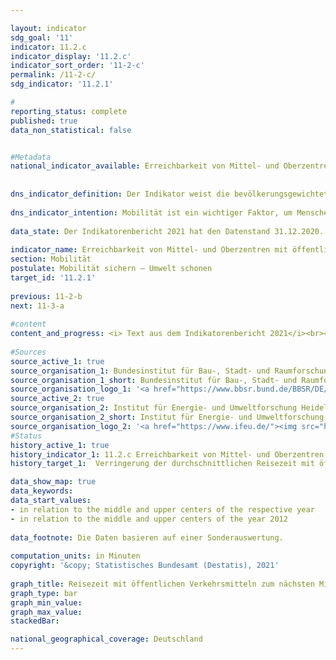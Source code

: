 ```yaml
---

layout: indicator    
sdg_goal: '11'    
indicator: 11.2.c    
indicator_display: '11.2.c'    
indicator_sort_order: '11-2-c'    
permalink: /11-2-c/    
sdg_indicator: '11.2.1'    

#    
reporting_status: complete    
published: true    
data_non_statistical: false    


#Metadata    
national_indicator_available: Erreichbarkeit von Mittel- und Oberzentren mit öffentlichen Verkehrsmitteln
    
    
dns_indicator_definition: Der Indikator weist die bevölkerungsgewichtete durchschnittliche Reisezeit mit öffentlichen Verkehrsmitteln zum nächsten Mittel- oder Oberzentrum aus.    
    
dns_indicator_intention: Mobilität ist ein wichtiger Faktor, um Menschen soziale Teilhabe zu ermöglichen. Entsprechend sollten Raum und Verkehr so gestaltet werden, dass für die gesamte Bevölkerung gute Mobilitätsangebote und eine entsprechende Anbindung an Mittel- oder Oberzentren vorhanden sind. Ziel der Bundesregierung ist es daher, die durchschnittliche Reisezeit mit öffentlichen Verkehrsmitteln zum nächsten Mittel- oder Oberzentrum zu verringern.    
    
data_state: Der Indikatorenbericht 2021 hat den Datenstand 31.12.2020. Die Daten auf der DNS-Online Plattform werden regelmäßig aktualisiert, sodass online aktuellere Daten verfügbar sein können als im Indikatorenbericht 2021 veröffentlicht.    
    
indicator_name: Erreichbarkeit von Mittel- und Oberzentren mit öffentlichen Verkehrsmitteln<br><br>    
section: Mobilität    
postulate: Mobilität sichern – Umwelt schonen    
target_id: '11.2.1'    
    
previous: 11-2-b    
next: 11-3-a    
    
#content    
content_and_progress: <i> Text aus dem Indikatorenbericht 2021</i><br><br>Der Indikator wird vom Bundesinstitut für Bau-, Stadt- und Raumforschung berechnet. Als öffentliche Verkehrsmittel werden Verkehrsangebote definiert, die jedermann nach Entrichtung der jeweiligen Gebühren benutzen kann. Flexible Bedienformen wie zum Beispiel Anrufbusse, die ohne feste Haltestellen und Fahrpläne auf Anforderung verkehren, werden hierbei nicht berücksichtigt.<br><br>Ein Vergleich zwischen den Werten des Indikators von 2012 und 2018 zeigt, dass sich die bevölkerungsgewichtete durchschnittliche Reisezeit zum nächsten Mittel- oder Oberzentrum in diesem Zeitraum von 23,5 auf 21,9 Minuten verkürzt hat. Dies entspricht einer Verringerung um 6,9&nbsp;%.<br><br>Seit dem Jahr 2012 hat sich jedoch die Zahl der Mittel- oder Oberzentren von 1&nbsp;010 auf 1&nbsp;109 im Jahr 2018 erhöht. Dies ist insbesondere auf die zusätzliche Ausweisung von Mittelzentren in Bayern zurückzuführen. Inwiefern diese Neuausweisung mit einer tatsächlichen Verbesserung des Versorgungsangebotes der Orte einhergeht, kann hier nicht beurteilt werden. Die Zunahme der Mittel- und Oberzentren trug jedoch wesentlich zu einer Senkung der durchschnittlichen Reisezeit bei. Bei einer Berechnung der durchschnittlichen Reisezeit, bei der die Mittel- und Oberzentren des Jahres 2012 über den gesamten Zeitverlauf als Basis genutzt werden, ergibt sich eine Verkürzung der Reisezeit von 23,5 Minuten im Jahr 2012 auf 22,5 Minuten im Jahr 2018. Dies entspricht lediglich einer Verringerung der Reisezeit von 4,3&nbsp;% gegenüber dem Jahr 2012.<br><br>Als Datengrundlage dienen Fahrplandaten der Deutschen Bahn, von Verkehrsverbünden sowie zahlreiche weitere Fahrpläne. Aus den Fahrplandaten wurden für etwa 258&nbsp;000 Haltestellen die Fahrzeiten in das nächste Mittel- beziehungsweise Oberzentrum während der morgendlichen Hauptverkehrszeit ermittelt. Dieser Zeitraum ist je nach Berichtsjahr unterschiedlich definiert. Wurden 2012 Verbindungen mit einer Ankunftszeit zwischen sechs und neun Uhr berücksichtigt, waren es 2016 und 2018 solche mit einer Ankunftszeit zwischen acht und zwölf Uhr.<br><br>Auch weil noch nicht alle Nahverkehrspläne vollständig in die verwendete Datenbank integriert wurden, sind die Werte zwischen den Berichtsjahren nicht ohne Einschränkungen vergleichbar. Die Häufigkeit eines Verkehrsangebotes ins nächstgelegene Mittel- beziehungsweise Oberzentrum bleibt zudem ebenso außer Betracht wie die Wegezeit zur beziehungsweise von der Haltestelle. Zudem basiert dieser Indikator auf den Fahrplandaten – somit bleiben Verspätungen oder auch Ausfälle unberücksichtigt.<br><br>Die Einstufung eines Ortes als Mittel- oder Oberzentrum bestimmt sich nach der Ausstattung des Ortes mit Versorgungsangeboten an Waren, Dienstleistungen und Infrastruktur, die in den umgebenden Unterzentren nicht zur Verfügung stehen. Hierzu zählen unter anderem Facharztpraxen, Krankenhäuser, kulturelle Angebote sowie weiterführende Schulen und Hochschulen. In jedem Mittel- beziehungsweise Oberzentrum, insbesondere in Großstädten, wurde nur ein Zielpunkt (Stadtzentrum) bestimmt. Die Zielhaltestellen wurden im Umkreis von einem Kilometer um den Zielpunkt gewählt und die schnellste Verbindung von der Starthaltestelle dorthin gesucht. Mit Hilfe kleinräumiger Bevölkerungsdaten des Statistischen Bundesamtes wurde dann ein bevölkerungsgewichteter Mittelwert der Reisezeit für Deutschland ermittelt.    
    
#Sources    
source_active_1: true                    
source_organisation_1: Bundesinstitut für Bau-, Stadt- und Raumforschung
source_organisation_1_short: Bundesinstitut für Bau-, Stadt- und Raumforschung (BBSR)                
source_organisation_logo_1: '<a href="https://www.bbsr.bund.de/BBSR/DE/startseite/_node.html"><img src="https://g205sdgs.github.io/sdg-indicators/public/logos/bbsr.png" alt=" Bundesinstitut für Bau-, Stadt- und Raumforschung (BBSR)" title="Klicken Sie hier um zu der Homepage der Organisation zu gelangen" style="border: transparent"/></a>'
source_active_2: true                    
source_organisation_2: Institut für Energie- und Umweltforschung Heidelberg gGmbH
source_organisation_2_short: Institut für Energie- und Umweltforschung Heidelberg gGmbH (ifeu)                
source_organisation_logo_2: '<a href="https://www.ifeu.de/"><img src="https://g205sdgs.github.io/sdg-indicators/public/logos/ifeu.png" alt=" Institut für Energie- und Umweltforschung Heidelberg gGmbH (ifeu)" title="Klicken Sie hier um zu der Homepage der Organisation zu gelangen" style="border: transparent"/></a>'    
#Status    
history_active_1: true
history_indicator_1: 11.2.c Erreichbarkeit von Mittel- und Oberzentren mit öffentlichen Verkehrsmitteln
history_target_1:  Verringerung der durchschnittlichen Reisezeit mit öffentlichen Verkehrsmitteln    

data_show_map: true    
data_keywords:    
data_start_values:     
- in relation to the middle and upper centers of the respective year
- in relation to the middle and upper centers of the year 2012
    
data_footnote: Die Daten basieren auf einer Sonderauswertung.    
    
computation_units: in Minuten    
copyright: '&copy; Statistisches Bundesamt (Destatis), 2021'
    
graph_title: Reisezeit mit öffentlichen Verkehrsmitteln zum nächsten Mittel- oder Oberzentrum    
graph_type: bar    
graph_min_value:     
graph_max_value:     
stackedBar:     

national_geographical_coverage: Deutschland    
---    
```

<div>
  <div class="my-header">
    <h3>
    </h3>
  </div>